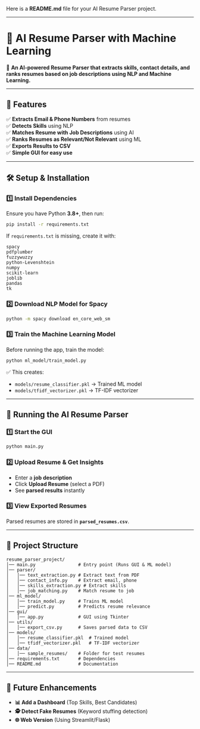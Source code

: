 Here is a **README.md** file for your AI Resume Parser project.

---

# **📄 AI Resume Parser with Machine Learning**

🚀 **An AI-powered Resume Parser that extracts skills, contact details, and ranks resumes based on job descriptions using NLP and Machine Learning.**

---

## **📌 Features**

✅ **Extracts Email & Phone Numbers** from resumes  
✅ **Detects Skills** using NLP  
✅ **Matches Resume with Job Descriptions** using AI  
✅ **Ranks Resumes as Relevant/Not Relevant** using ML  
✅ **Exports Results to CSV**  
✅ **Simple GUI for easy use**

---

## **🛠️ Setup & Installation**

### **1️⃣ Install Dependencies**

Ensure you have Python **3.8+**, then run:

```bash
pip install -r requirements.txt
```

If `requirements.txt` is missing, create it with:

```
spacy
pdfplumber
fuzzywuzzy
python-Levenshtein
numpy
scikit-learn
joblib
pandas
tk
```

### **2️⃣ Download NLP Model for Spacy**

```bash
python -m spacy download en_core_web_sm
```

### **3️⃣ Train the Machine Learning Model**

Before running the app, train the model:

```bash
python ml_model/train_model.py
```

✅ This creates:

- `models/resume_classifier.pkl` → Trained ML model
- `models/tfidf_vectorizer.pkl` → TF-IDF vectorizer

---

## **🚀 Running the AI Resume Parser**

### **1️⃣ Start the GUI**

```bash
python main.py
```

### **2️⃣ Upload Resume & Get Insights**

- Enter a **job description**
- Click **Upload Resume** (select a PDF)
- See **parsed results** instantly

### **3️⃣ View Exported Resumes**

Parsed resumes are stored in **`parsed_resumes.csv`**.

---

## **📂 Project Structure**

```
resume_parser_project/
│── main.py                # Entry point (Runs GUI & ML model)
│── parser/
│   │── text_extraction.py # Extract text from PDF
│   │── contact_info.py    # Extract email, phone
│   │── skills_extraction.py # Extract skills
│   │── job_matching.py    # Match resume to job
│── ml_model/
│   │── train_model.py     # Trains ML model
│   │── predict.py         # Predicts resume relevance
│── gui/
│   │── app.py             # GUI using Tkinter
│── utils/
│   │── export_csv.py      # Saves parsed data to CSV
│── models/
│   │── resume_classifier.pkl  # Trained model
│   │── tfidf_vectorizer.pkl   # TF-IDF vectorizer
│── data/
│   │── sample_resumes/    # Folder for test resumes
│── requirements.txt       # Dependencies
│── README.md              # Documentation
```

---

## **🎯 Future Enhancements**

- **📊 Add a Dashboard** (Top Skills, Best Candidates)
- **🕵️ Detect Fake Resumes** (Keyword stuffing detection)
- **🌐 Web Version** (Using Streamlit/Flask)
